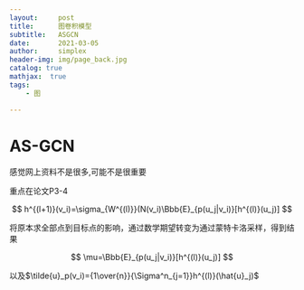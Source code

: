 ```yaml
---
layout:     post
title:      图卷积模型
subtitle:   ASGCN
date:       2021-03-05
author:     simplex
header-img: img/page_back.jpg
catalog: true
mathjax:  true
tags:
    - 图

---
```


# AS-GCN

感觉网上资料不是很多,可能不是很重要

重点在论文P3-4



$$
h^{(l+1)}(v_i)=\sigma_{W^{(l)}}(N(v_i)\Bbb{E}_{p(u_j|v_i)}[h^{(l)}(u_j)]
$$


将原本求全部点到目标点的影响，通过数学期望转变为通过蒙特卡洛采样，得到结果


$$
\mu=\Bbb{E}_{p(u_j|v_i)}[h^{(l)}(u_j)]
$$






以及$\tilde{u}_p(v_i)={1\over{n}}{\Sigma^n_{j=1}}h^{(l)}(\hat{u}_j)$

